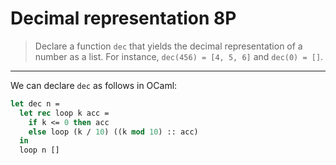 # Decimal representation 8P

> Declare a function `dec` that yields the decimal representation of a number as a list.
> For instance, `dec(456) = [4, 5, 6]` and `dec(0) = []`.

---

We can declare `dec` as follows in OCaml:
```ocaml
let dec n =
  let rec loop k acc =
    if k <= 0 then acc
    else loop (k / 10) ((k mod 10) :: acc)
  in
  loop n []
```
